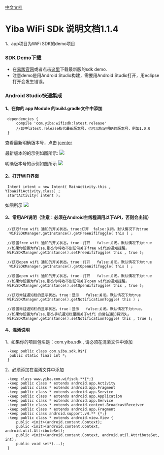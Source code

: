 [中文文档](README_en.md)

# Yiba WiFi SDk 说明文档1.1.4
 1、app项目为WiFi SDK的demo项目
 
### SDK Demo下载

  - 在[易跋官网](http://global.18wifibank.com/)或者点击[这里](http://global.18wifibank.com/)下载最新版的sdk demo.
  - 注意demo是用Android Studio构建，需要用Android Studio打开，用eclipse打开会发生错误。

### Android Studio快速集成
 
#### 1、在你的 app Module 的build.gradle文件中添加
```
 dependencies {
     compile 'com.yiba:wifisdk:latest.release'
     //其中latest.release指代最新版本号，也可以指定明确的版本号，例如1.0.0
 }
```
 查看最新明确版本号，点击 [jcenter](http://jcenter.bintray.com/com/yiba/wifisdk/)
 
 最新版本的的示例如图所示:
 ![](http://i2.buimg.com/567571/69c62f08ef69e2a9.png)
 
 明确版本号的示例如图所示
 ![](http://i2.buimg.com/567571/0abc4b2047ec2952.png)
 
#### 2、打开WiFi界面
```
 Intent intent = new Intent( MainActivity.this , YIbaWifiActivity.class) ;
 startActivity( intent );
```
 如图所示
 ![](http://i2.buimg.com/567571/976f52477c954722.png)
 
 
#### 3、常用API说明（注意：必须在Android主线程调用以下API，否则会出错）
```
 //获取free wifi 通知的开关状态。true:打开  false:关闭。默认情况下为true
  WiFiSDKManager.getInstance().getFreeWifiToggle( this ) ;
 
 //设置free wifi 通知的开关状态。true：打开   false:关闭。默认情况下为true
 //如果你设置为false,那么你将收不到任何关于free wifi的通知提醒。
 WiFiSDKManager.getInstance().setFreeWifiToggle( this , true );
 
 //获取open wifi 通知的开关状态。true：打开   false:关闭。默认情况下为true
  WiFiSDKManager.getInstance().getOpenWifiToggle( this ) ;
 
 //设置open wifi 通知的开关状态。true：打开   false:关闭。默认情况下为true
 //如果你设置为false,那么你将收不到任何关于open wifi的通知提醒。
 WiFiSDKManager.getInstance().setOpenWifiToggle( this , true );
 
 //获取常驻通知栏的显示状态。true：显示   false:关闭。默认情况下为true
 WiFiSDKManager.getInstance().getNotificationToggle( this ) ;
 
 //设置常驻通知栏的显示状态。true：显示   false:关闭。默认情况下为true。
 //如果你设置为false,那么手机通知栏里面关于wifi 的常驻通知将消失。
 WiFiSDKManager.getInstance().setNotificationToggle( this , true );
```
 
#### 4、混淆说明
 1、如果你的项目包名是：com.yiba.sdk , 请必须在混淆文件中添加
```
 -keep public class com.yiba.sdk.R$*{
  public static final int *;
 }
```
 2、必须添加在混淆文件中添加
``` 
 -keep class www.yiba.com.wifisdk.**{*;}
 -keep public class * extends android.app.Activity
 -keep public class * extends android.app.Fragment
 -keep public class * extends android.app.Service
 -keep public class * extends android.app.Application
 -keep public class * extends android.app.Service
 -keep public class * extends android.content.BroadcastReceiver
 -keep public class * extends android.app.Fragment
 -keep public class android.support.v4.** {*;}
 -keep public class * extends android.view.View {
     public <init>(android.content.Context);
     public <init>(android.content.Context, android.util.AttributeSet);
     public <init>(android.content.Context, android.util.AttributeSet, int);
     public void set*(...);
 }
``` 
